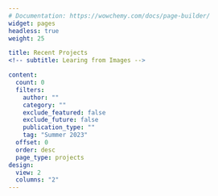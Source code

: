 ```yaml
---
# Documentation: https://wowchemy.com/docs/page-builder/
widget: pages
headless: true
weight: 25

title: Recent Projects
<!-- subtitle: Learing from Images -->

content:
  count: 0
  filters:
    author: ""
    category: ""
    exclude_featured: false
    exclude_future: false
    publication_type: ""
    tag: "Summer 2023"
  offset: 0
  order: desc
  page_type: projects
design:
  view: 2
  columns: "2"
---
```

